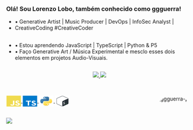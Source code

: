 ### Olá! Sou Lorenzo Lobo, também conhecido como ggguerra!
- ▪ Generative Artist | Music Producer | DevOps | InfoSec  Analyst |
- CreativeCoding #CreativeCoder
##
- ▪ Estou aprendendo JavaScript | TypeScript | Python & P5
- ▪ Faço Generative Art / Música Experimental e mesclo esses dois elementos em projetos Audio-Visuais. 
##
<div align="center">
  <a href="https://github.com/ggguerraz">
  <img height="center" src="https://github-readme-stats.vercel.app/api?username=ggguerraz&show_icons=true&theme=dark&include_all_commits=true&count_private=true"/>
  <img height="center" src="https://github-readme-stats.vercel.app/api/top-langs/?username=ggguerraz&layout=compact&langs_count=7&theme=dark"/>
</div>
  
##
  
<div style="display: inline_block"><br>
  <img align="center" alt="ggguerra-Js" height="30" width="40" src="https://raw.githubusercontent.com/devicons/devicon/master/icons/javascript/javascript-plain.svg">
  <img align="center" alt="ggguerra-Ts" height="30" width="40" src="https://raw.githubusercontent.com/devicons/devicon/master/icons/typescript/typescript-plain.svg">
  <img align="center" alt="ggguerra-Python" height="30" width="40" src="https://raw.githubusercontent.com/devicons/devicon/master/icons/python/python-original.svg">
  <img align="center" alt="ggguerra-Python" height="30" width="40" src="https://github.com/devicons/devicon/blob/master/icons/bash/bash-original.svg">
  <img align="right" alt="ggguerra-pic" height="150" style="border-radius:50px;" src="https://pbs.twimg.com/media/FOltR1VXIAACrTx?format=jpg&name=large">
  
</div>
  
##
  
<div> 
  <a href="https://twitter.com/vvvoyna_" target="_blank"><img src="https://img.shields.io/twitter/url?style=social&url=https%3A%2F%2Ftwitter.com%2Fvvvoyna_" target="_blank"></a>
 
</div>

